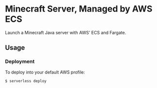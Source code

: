 # Minecraft Server, Managed by AWS ECS

Launch a Minecraft Java server with AWS' ECS and Fargate.

## Usage

### Deployment

To deploy into your default AWS profile:

```
$ serverless deploy
```
